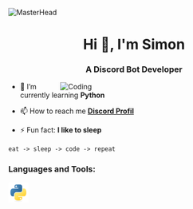 ![MasterHead](https://media.moddb.com/images/members/5/4207/4206801/profile/discord.png)
<h1 align="center">Hi 👋, I'm Simon</h1>
<h3 align="center">A Discord Bot Developer</h3>
<img align="right" alt="Coding" width="400" src="https://cdn.dribbble.com/users/1162077/screenshots/3848914/programmer.gif">

- 🌱 I’m currently learning **Python**

- 📫 How to reach me [**Discord Profil**](https://discordapp.com/users/891754271836635297)

- ⚡ Fun fact: **I like to sleep**

`eat -> sleep -> code -> repeat`

<p align="left">

<h3 align="left">Languages and Tools:</h3>
<a href="https://www.python.org" target="_blank" rel="noreferrer"> <img src="https://raw.githubusercontent.com/devicons/devicon/master/icons/python/python-original.svg" alt="python" width="40" height="40"/> </a> </p>
